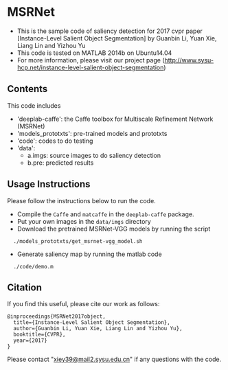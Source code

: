 # MSRNet
* This is the sample code of saliency detection for 2017 cvpr paper [Instance-Level Salient Object Segmentation]
  by Guanbin Li, Yuan Xie, Liang Lin and Yizhou Yu
* This code is tested on MATLAB 2014b on Ubuntu14.04
* For more information, please visit our project page 
  (http://www.sysu-hcp.net/instance-level-salient-object-segmentation)

## Contents ##
This code includes 
 - 'deeplab-caffe': the Caffe toolbox for Multiscale Refinement Network (MSRNet) 
 - 'models_prototxts': pre-trained models and prototxts
 - 'code': codes to do testing
 - 'data': 
    - a.imgs: source images to do saliency detection
    - b.pre:  predicted results

## Usage Instructions ##
Please follow the instructions below to run the code.
- Compile the `Caffe` and `matcaffe`  in the `deeplab-caffe` package. 
- Put your own images in the `data/imgs` directory
- Download the pretrained MSRNet-VGG models by running the script
```
  ./models_prototxts/get_msrnet-vgg_model.sh
```
- Generate saliency map by running the matlab code
```
  ./code/demo.m
```

## Citation ##
If you find this useful, please cite our work as follows:
```
@inproceedings{MSRNet2017object,
  title={Instance-Level Salient Object Segmentation},
  author={Guanbin Li, Yuan Xie, Liang Lin and Yizhou Yu},
  booktitle={CVPR},
  year={2017}
}
```
Please contact "xiey39@mail2.sysu.edu.cn" if any questions with the code. 


